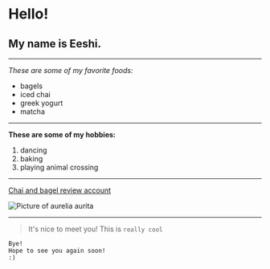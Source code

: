 # Hello!
## My name is Eeshi.
***
*These are some of my favorite foods:*
* bagels
* iced chai
* greek yogurt
* matcha
***
**These are some of my hobbies:**
1. dancing
2. baking
3. playing animal crossing
***
[Chai and bagel review account](https://instagram.com/chaiflavoredbagels/)

![Picture of aurelia aurita](file:///Users/eeshi/Downloads/moonjelly.png)
***
> It's nice to meet you!
This is `really cool`
```
Bye!
Hope to see you again soon!
:)
```
